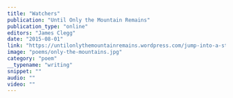 ```yaml
---
title: "Watchers"
publication: "Until Only the Mountain Remains"
publication_type: "online"
editors: "James Clegg"
date: "2015-08-01"
link: "https://untilonlythemountainremains.wordpress.com/jump-into-a-story/watchers/"
image: "poems/only-the-mountains.jpg"
category: "poem"
__typename: "writing"
snippet: ""
audio: ""
video: ""
---
```



